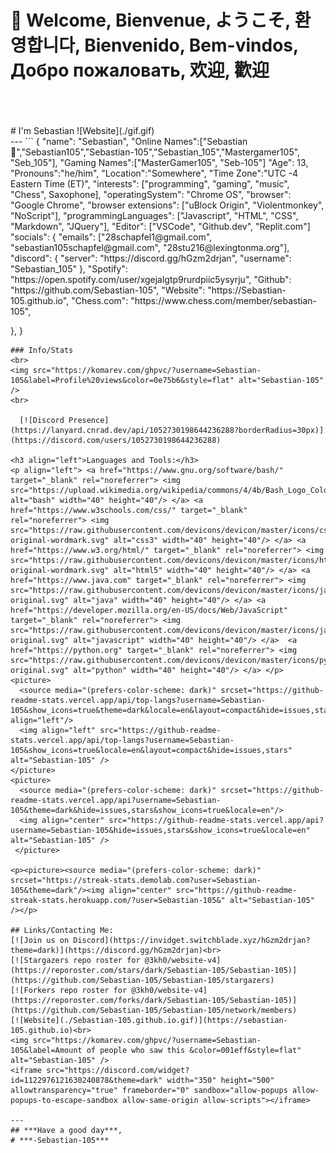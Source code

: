 # 👋 Welcome, Bienvenue, ようこそ, 환영합니다, Bienvenido, Bem-vindos, Добро пожаловать, 欢迎, 歡迎 
<br />
<br />
<br />
# I'm Sebastian 
![Website](./gif.gif)<br>
---
```
{
  "name": "Sebastian",
  "Online Names":["Sebastian 🦝","Sebastian105","Sebastian-105","Sebastian_105","Mastergamer105", "Seb_105"],
  "Gaming Names":["MasterGamer105", "Seb-105"]
  "Age": 13,
  "Pronouns":"he/him",
  "Location":"Somewhere",
  "Time Zone":"UTC -4  Eastern Time (ET)",
  "interests": ["programming", "gaming", "music", "Chess", Saxophone],
  "operatingSystem": "Chrome OS",
  "browser": "Google Chrome",
  "browser extensions": ["uBlock Origin", "Violentmonkey", "NoScript"],
  "programmingLanguages": ["Javascript", "HTML", "CSS", "Markdown", "JQuery"],
  "Editor": ["VSCode", "Github.dev", "Replit.com"]
  "socials": {
    "emails": ["28schapfel1@gmail.com", "sebastian105schapfel@gmail.com", "28stu216@lexingtonma.org"],
    "discord": {
      "server": "https://discord.gg/hGzm2drjan",
      "username": "Sebastian_105"
    },
    "Spotify": "https://open.spotify.com/user/xgejalgtp9rurdpiic5ysyrju",
    "Github": "https://github.com/Sebastian-105",
    "Website": "https://Sebastian-105.github.io",
    "Chess.com": "https://www.chess.com/member/sebastian-105",
   
  },
}
```
### Info/Stats
<br>
<img src="https://komarev.com/ghpvc/?username=Sebastian-105&label=Profile%20views&color=0e75b6&style=flat" alt="Sebastian-105" />
<br>

  [![Discord Presence](https://lanyard.cnrad.dev/api/1052730198644236288?borderRadius=30px)](https://discord.com/users/1052730198644236288)

<h3 align="left">Languages and Tools:</h3>
<p align="left"> <a href="https://www.gnu.org/software/bash/" target="_blank" rel="noreferrer"> <img src="https://upload.wikimedia.org/wikipedia/commons/4/4b/Bash_Logo_Colored.svg" alt="bash" width="40" height="40"/> </a> <a href="https://www.w3schools.com/css/" target="_blank" rel="noreferrer"> <img src="https://raw.githubusercontent.com/devicons/devicon/master/icons/css3/css3-original-wordmark.svg" alt="css3" width="40" height="40"/> </a> <a href="https://www.w3.org/html/" target="_blank" rel="noreferrer"> <img src="https://raw.githubusercontent.com/devicons/devicon/master/icons/html5/html5-original-wordmark.svg" alt="html5" width="40" height="40"/> </a> <a href="https://www.java.com" target="_blank" rel="noreferrer"> <img src="https://raw.githubusercontent.com/devicons/devicon/master/icons/java/java-original.svg" alt="java" width="40" height="40"/> </a> <a href="https://developer.mozilla.org/en-US/docs/Web/JavaScript" target="_blank" rel="noreferrer"> <img src="https://raw.githubusercontent.com/devicons/devicon/master/icons/javascript/javascript-original.svg" alt="javascript" width="40" height="40"/> </a>  <a href="https://python.org" target="_blank" rel="noreferrer"> <img src="https://raw.githubusercontent.com/devicons/devicon/master/icons/python/python-original.svg" alt="python" width="40" height="40"/> </a> </p>
<picture>
  <source media="(prefers-color-scheme: dark)" srcset="https://github-readme-stats.vercel.app/api/top-langs?username=Sebastian-105&show_icons=true&theme=dark&locale=en&layout=compact&hide=issues,stars" align="left"/>
  <img align="left" src="https://github-readme-stats.vercel.app/api/top-langs?username=Sebastian-105&show_icons=true&locale=en&layout=compact&hide=issues,stars" alt="Sebastian-105" />
</picture>
<picture>
  <source media="(prefers-color-scheme: dark)" srcset="https://github-readme-stats.vercel.app/api?username=Sebastian-105&theme=dark&hide=issues,stars&show_icons=true&locale=en"/>
  <img align="center" src="https://github-readme-stats.vercel.app/api?username=Sebastian-105&hide=issues,stars&show_icons=true&locale=en" alt="Sebastian-105" />
 </picture>

<p><picture><source media="(prefers-color-scheme: dark)" srcset="https://streak-stats.demolab.com?user=Sebastian-105&theme=dark"/><img align="center" src="https://github-readme-streak-stats.herokuapp.com/?user=Sebastian-105&" alt="Sebastian-105" /></p>

## Links/Contacting Me:
[![Join us on Discord](https://invidget.switchblade.xyz/hGzm2drjan?theme=dark)](https://discord.gg/hGzm2drjan)<br>
[![Stargazers repo roster for @3kh0/website-v4](https://reporoster.com/stars/dark/Sebastian-105/Sebastian-105)](https://github.com/Sebastian-105/Sebastian-105/stargazers)
[![Forkers repo roster for @3kh0/website-v4](https://reporoster.com/forks/dark/Sebastian-105/Sebastian-105)](https://github.com/Sebastian-105/Sebastian-105/network/members)
[![Website](./Sebastian-105.github.io.gif)](https://sebastian-105.github.io)<br>
<img src="https://komarev.com/ghpvc/?username=Sebastian-105&label=Amount of people who saw this &color=001eff&style=flat" alt="Sebastian-105" />
<iframe src="https://discord.com/widget?id=1122976121630240878&theme=dark" width="350" height="500" allowtransparency="true" frameborder="0" sandbox="allow-popups allow-popups-to-escape-sandbox allow-same-origin allow-scripts"></iframe>

---
## ***Have a good day***,
# ***-Sebastian-105***

